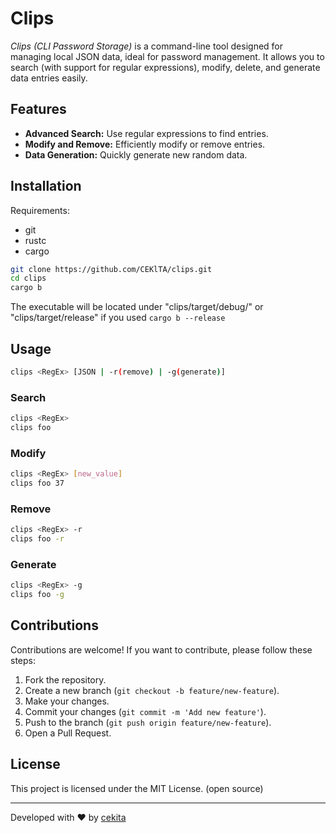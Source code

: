 # Clips

*Clips (CLI Password Storage)* is a command-line tool designed for managing local JSON data, ideal for password management. It allows you to search (with support for regular expressions), modify, delete, and generate data entries easily.

## Features

- **Advanced Search:** Use regular expressions to find entries.
- **Modify and Remove:** Efficiently modify or remove entries.
- **Data Generation:** Quickly generate new random data.

## Installation

Requirements:
- git
- rustc
- cargo

```bash
git clone https://github.com/CEKlTA/clips.git
cd clips
cargo b
```

The executable will be located under "clips/target/debug/"
or "clips/target/release" if you used `cargo b --release`

## Usage

```bash
clips <RegEx> [JSON | -r(remove) | -g(generate)]
```

### Search

```bash
clips <RegEx>
clips foo
```

### Modify

```bash
clips <RegEx> [new_value]
clips foo 37
```

### Remove

```bash
clips <RegEx> -r
clips foo -r
```

### Generate

```bash
clips <RegEx> -g
clips foo -g
```

##

## Contributions

Contributions are welcome! If you want to contribute, please follow these steps:

1. Fork the repository.
2. Create a new branch (`git checkout -b feature/new-feature`).
3. Make your changes.
4. Commit your changes (`git commit -m 'Add new feature'`).
5. Push to the branch (`git push origin feature/new-feature`).
6. Open a Pull Request.

## License

This project is licensed under the MIT License. (open source)

---

Developed with ❤️ by [cekita](https://github.com/CEKLTA)
